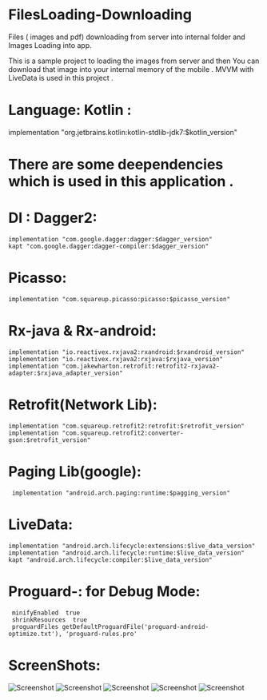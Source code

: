 # FilesLoading-Downloading
Files ( images and pdf) downloading from server into internal folder and Images Loading into app.


This is a sample project to loading the images from server and then You can download that image into your internal memory of the mobile . MVVM with LiveData is used in this project .


# Language: Kotlin : 

   implementation "org.jetbrains.kotlin:kotlin-stdlib-jdk7:$kotlin_version"
   

# There are some deependencies which is used in this application .

# DI : Dagger2:
    implementation "com.google.dagger:dagger:$dagger_version"
    kapt "com.google.dagger:dagger-compiler:$dagger_version"
    
# Picasso:
    implementation "com.squareup.picasso:picasso:$picasso_version"
 
# Rx-java & Rx-android:
    implementation "io.reactivex.rxjava2:rxandroid:$rxandroid_version"
    implementation "io.reactivex.rxjava2:rxjava:$rxjava_version"
    implementation "com.jakewharton.retrofit:retrofit2-rxjava2-adapter:$rxjava_adapter_version"
    
# Retrofit(Network Lib):     
    implementation "com.squareup.retrofit2:retrofit:$retrofit_version"
    implementation "com.squareup.retrofit2:converter-gson:$retrofit_version"
    
# Paging Lib(google): 
     implementation "android.arch.paging:runtime:$pagging_version"
     
# LiveData:
    implementation "android.arch.lifecycle:extensions:$live_data_version"
    implementation "android.arch.lifecycle:runtime:$live_data_version"
    kapt "android.arch.lifecycle:compiler:$live_data_version"
    
    
# Proguard-: for Debug Mode:
       
     minifyEnabled  true
     shrinkResources  true
     proguardFiles getDefaultProguardFile('proguard-android-optimize.txt'), 'proguard-rules.pro'
       
  


# ScreenShots:

![Screenshot](https://github.com/er-akashgarg/FilesLoading-Downloading/blob/master/screenshots/device-2019-05-15-132303.png)
![Screenshot](https://github.com/er-akashgarg/FilesLoading-Downloading/blob/master/screenshots/device-2019-05-15-132343.png)
![Screenshot](https://github.com/er-akashgarg/FilesLoading-Downloading/blob/master/screenshots/device-2019-05-15-132407.png)
![Screenshot](https://github.com/er-akashgarg/FilesLoading-Downloading/blob/master/screenshots/device-2019-05-15-132424.png)
![Screenshot](https://github.com/er-akashgarg/FilesLoading-Downloading/blob/master/screenshots/device-2019-05-15-132509.png)
